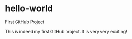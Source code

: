 # hello-world
First GitHub Project

This is indeed my first GitHub project. It is very very exciting!
